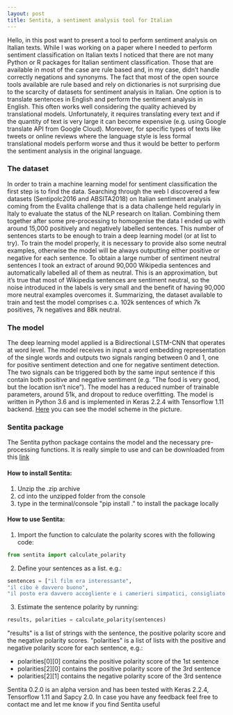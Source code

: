 ```yaml
---
layout: post
title: Sentita, a sentiment analysis tool for Italian
---
```


Hello, in this post want to present a tool to perform sentiment analysis on Italian texts.
While I was working on a paper where I needed to perform sentiment classification on Italian texts 
I noticed that there are not many Python or R packages for Italian sentiment classification. 
Those that are available in most of the case are rule based and, in my case, 
didn’t handle correctly negations and synonyms. The fact that most of the open source tools available 
are rule based and rely on dictionaries is not surprising due to the scarcity of 
datasets for sentiment analysis in Italian. One option is to translate sentences in English 
and perform the sentiment analysis in English. This often works well considering the quality 
achieved by translational models. Unfortunately, it requires translating every text and if the 
quantity of text is very large it can become expensive (e.g. using Google translate API from Google Cloud). 
Moreover, for specific types of texts like tweets or online reviews where the language style is less formal 
translational models perform worse and thus it would be better to perform the sentiment analysis in the original language.


### The dataset
In order to train a machine learning model for sentiment classification the first step is to find the data. 
Searching through the web I discovered a few datasets (Sentipolc2016 and ABSITA2018) on Italian sentiment 
analysis coming from the Evalita challenge that is a data challenge held regularly in Italy to evaluate the 
status of the NLP research on Italian.  Combining them together after some pre-processing to homogenise the 
data I ended up with around 15,000 positively and negatively labelled sentences. This number of sentences 
starts to be enough to train a deep learning model (or at list to try). To train the model properly, it is 
necessary to provide also some neutral examples, otherwise the model will be always outputting either positive 
or negative for each sentence. To obtain a large number of sentiment neutral sentences I took an extract of 
around 90,000 Wikipedia sentences and automatically labelled all of them as neutral. This is an approximation, 
but it’s true that most of Wikipedia sentences are sentiment neutral, so the noise introduced in the labels is 
very small and the benefit of having 90,000 more neutral examples overcomes it.
Summarizing, the dataset available to train and test the model comprises c.a. 102k sentences of which 7k positives, 
7k negatives and 88k neutral.


### The model
The deep learning model applied is a Bidirectional LSTM-CNN that operates at word level. 
The model receives in input a word embedding representation of the single words and outputs 
two signals ranging between 0 and 1, one for positive sentiment detection and one for negative 
sentiment detection. The two signals can be triggered both by the same input sentence if this 
contain both positive and negative sentiment (e.g. “The food is very good, but the location isn’t nice”).
The model has a reduced number of trainable parameters, around 51k, and dropout to reduce overfitting. 
The model is written in Python 3.6 and is implemented in Keras 2.2.4 with Tensorflow 1.11 backend. 
[Here](https://raw.githubusercontent.com/NicGian/nicgian.github.io/master/assets/sentita_lstm-cnn_model_plot.png) you can see the model scheme in the picture. 


### Sentita package
The Sentita python package contains the model and the necessary pre-processing functions. 
It is really simple to use and can be downloaded from this [link](https://drive.google.com/file/d/1s1BW3T_BysAhVZPai-3AUXpb68aYjQTS/view?usp=sharing )

#### How to install Sentita:
1. Unzip the .zip archive
2. cd into the unzipped folder from the console
3. type in the terminal/console "pip install ." to install the package locally

#### How to use Sentita:
1. Import the function to calculate the polarity scores with the following code:

```python
from sentita import calculate_polarity
```
 
2. Define your sentences as a list. e.g.:

```python
sentences = ["il film era interessante",
"il cibo è davvero buono",
"il posto era davvero accogliente e i camerieri simpatici, consigliato!"]
```

3. Estimate the sentence polarity by running:

```python
results, polarities = calculate_polarity(sentences)
```
"results" is a list of strings with the sentence, the positive polarity score and the negative polarity scores.
"polarities" is a list of lists with the positive and negative polarity score for each sentence, e.g.:  
* polarities[0][0] contains the positive polarity score of the 1st sentence
* polarities[2][0] contains the positive polarity score of the 3rd sentence
* polarities[2][1] contains the negative polarity score of the 3rd sentence

Sentita 0.2.0 is an alpha version and has been tested with Keras 2.2.4, Tensorflow 1.11 and Sapcy 2.0.
In case you have any feedback feel free to contact me and let me know if you find Sentita useful

